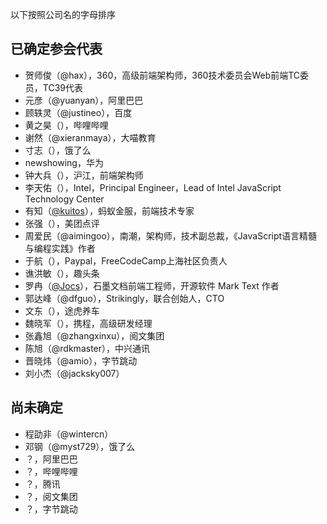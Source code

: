 以下按照公司名的字母排序

## 已确定参会代表

- 贺师俊（@hax），360，高级前端架构师，360技术委员会Web前端TC委员，TC39代表
- 元彦（@yuanyan），阿里巴巴
- 顾轶灵（@justineo），百度
- 黄之昊（），哔哩哔哩
- 谢然（@xieranmaya），大喵教育
- 寸志（），饿了么
- newshowing，华为
- 钟大兵（），沪江，前端架构师
- 李天佑（），Intel，Principal Engineer，Lead of Intel JavaScript Technology Center
- 有知（[@kuitos](https://github.com/kuitos)），蚂蚁金服，前端技术专家
- 张强（），美团点评
- 周爱民（@aimingoo），南潮，架构师，技术副总裁，《JavaScript语言精髓与编程实践》作者
- 于航（），Paypal，FreeCodeCamp上海社区负责人
- 谯洪敏（），趣头条
- 罗冉（[@Jocs](https://github.com/Jocs)），石墨文档前端工程师，开源软件 Mark Text 作者
- 郭达峰（@dfguo），Strikingly，联合创始人，CTO
- 文东（），途虎养车
- 魏晓军（），携程，高级研发经理
- 张鑫旭（@zhangxinxu），阅文集团
- 陈旭（@rdkmaster），中兴通讯
- 晋晓炜（@amio），字节跳动
- 刘小杰（@jacksky007）

## 尚未确定

- 程劭非（@wintercn）
- 邓钢（@myst729），饿了么
- ？，阿里巴巴
- ？，哔哩哔哩
- ？，腾讯
- ？，阅文集团
- ？，字节跳动
